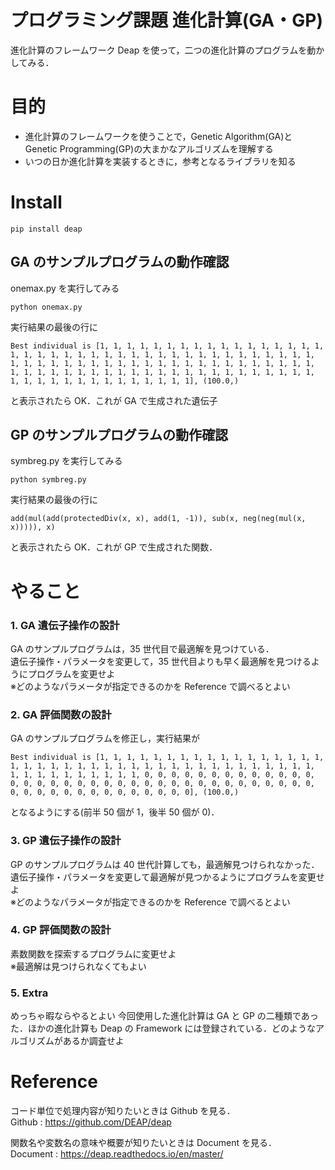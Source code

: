 # プログラミング課題 進化計算(GA・GP)

進化計算のフレームワーク Deap を使って，二つの進化計算のプログラムを動かしてみる．

# 目的

- 進化計算のフレームワークを使うことで，Genetic Algorithm(GA)と Genetic Programming(GP)の大まかなアルゴリズムを理解する
- いつの日か進化計算を実装するときに，参考となるライブラリを知る

# Install

```
pip install deap
```

## GA のサンプルプログラムの動作確認

onemax.py を実行してみる

```
python onemax.py
```

実行結果の最後の行に

```
Best individual is [1, 1, 1, 1, 1, 1, 1, 1, 1, 1, 1, 1, 1, 1, 1, 1, 1, 1, 1, 1, 1, 1, 1, 1, 1, 1, 1, 1, 1, 1, 1, 1, 1, 1, 1, 1, 1, 1, 1, 1, 1, 1, 1, 1, 1, 1, 1, 1, 1, 1, 1, 1, 1, 1, 1, 1, 1, 1, 1, 1, 1, 1, 1, 1, 1, 1, 1, 1, 1, 1, 1, 1, 1, 1, 1, 1, 1, 1, 1, 1, 1, 1, 1, 1, 1, 1, 1, 1, 1, 1, 1, 1, 1, 1, 1, 1, 1, 1, 1, 1], (100.0,)
```

と表示されたら OK．これが GA で生成された遺伝子

## GP のサンプルプログラムの動作確認

symbreg.py を実行してみる

```
python symbreg.py
```

実行結果の最後の行に

```
add(mul(add(protectedDiv(x, x), add(1, -1)), sub(x, neg(neg(mul(x, x))))), x)
```

と表示されたら OK．これが GP で生成された関数．

# やること

### 1. GA 遺伝子操作の設計

GA のサンプルプログラムは，35 世代目で最適解を見つけている．  
遺伝子操作・パラメータを変更して，35 世代目よりも早く最適解を見つけるようにプログラムを変更せよ  
※どのようなパラメータが指定できるのかを Reference で調べるとよい

### 2. GA 評価関数の設計

GA のサンプルプログラムを修正し，実行結果が

```
Best individual is [1, 1, 1, 1, 1, 1, 1, 1, 1, 1, 1, 1, 1, 1, 1, 1, 1, 1, 1, 1, 1, 1, 1, 1, 1, 1, 1, 1, 1, 1, 1, 1, 1, 1, 1, 1, 1, 1, 1, 1, 1, 1, 1, 1, 1, 1, 1, 1, 1, 1, 0, 0, 0, 0, 0, 0, 0, 0, 0, 0, 0, 0, 0, 0, 0, 0, 0, 0, 0, 0, 0, 0, 0, 0, 0, 0, 0, 0, 0, 0, 0, 0, 0, 0, 0, 0, 0, 0, 0, 0, 0, 0, 0, 0, 0, 0, 0, 0, 0, 0], (100.0,)
```

となるようにする(前半 50 個が 1，後半 50 個が 0)．

### 3. GP 遺伝子操作の設計

GP のサンプルプログラムは 40 世代計算しても，最適解見つけられなかった．  
遺伝子操作・パラメータを変更して最適解が見つかるようにプログラムを変更せよ  
※どのようなパラメータが指定できるのかを Reference で調べるとよい

### 4. GP 評価関数の設計

素数関数を探索するプログラムに変更せよ  
※最適解は見つけられなくてもよい

### 5. Extra

めっちゃ暇ならやるとよい
今回使用した進化計算は GA と GP の二種類であった．ほかの進化計算も Deap の Framework には登録されている．どのようなアルゴリズムがあるか調査せよ

# Reference

コード単位で処理内容が知りたいときは Github を見る．  
Github : https://github.com/DEAP/deap

関数名や変数名の意味や概要が知りたいときは Document を見る．  
Document : https://deap.readthedocs.io/en/master/
